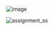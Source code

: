 ![image](https://github.com/user-attachments/assets/28be7bd4-343d-4863-93e3-c6618d71f1af)

![assignment_ss](https://github.com/user-attachments/assets/ececa29d-fc36-42f5-b8a4-07a712bb2928)
